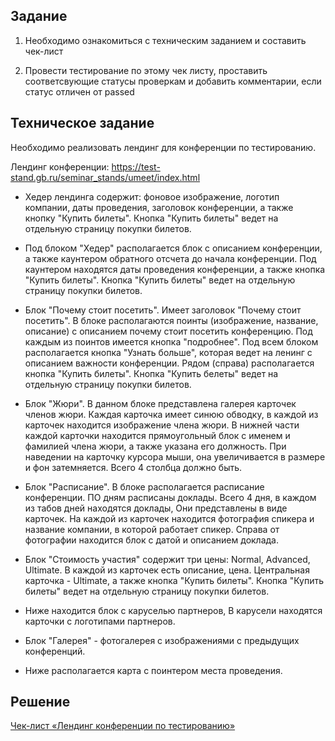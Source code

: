 ## Задание

1. Необходимо ознакомиться с техническим заданием и составить чек-лист

2. Провести тестирование по этому чек листу, проставить соответсвующие статусы проверкам и добавить комментарии, если статус отличен от passed

## Техническое задание
Необходимо реализовать лендинг для конференции по тестированию.

Лендинг конференции: https://test-stand.gb.ru/seminar_stands/umeet/index.html

- Хедер лендинга содержит: фоновое изображение, логотип компании, даты проведения, заголовок конференции, а также кнопку "Купить билеты". Кнопка "Купить билеты" ведет на отдельную страницу покупки билетов.

- Под блоком "Хедер" располагается блок с описанием конференции, а также каунтером обратного отсчета до начала конференции. Под каунтером находятся даты проведения конференции, а также кнопка "Купить билеты". Кнопка "Купить билеты" ведет на отдельную страницу покупки билетов.

- Блок "Почему стоит посетить". Имеет заголовок "Почему стоит посетить". В блоке располагаются поинты (изображение, название, описание) с описанием почему стоит посетить конференцию. Под каждым из поинтов имеется кнопка "подробнее". Под всем блоком располагается кнопка "Узнать больше", которая ведет на ленинг с описанием важности конференции. Рядом (справа) располагается кнопка "Купить билеты". Кнопка "Купить белеты" ведет на отдельную страницу покупки билетов.

- Блок "Жюри". В данном блоке представлена галерея карточек членов жюри. Каждая карточка имеет синюю обводку, в каждой из карточек находится изображение члена жюри. В нижней части каждой карточки находится прямоугольный блок с именем и фамилией члена жюри, а также указана его должность. При наведении на карточку курсора мыши, она увеличивается в размере и фон затемняется. Всего 4 столбца должно быть.

- Блок "Расписание". В блоке располагается расписание конференции. ПО дням расписаны доклады. Всего 4 дня, в каждом из табов дней находятся доклады, Они представлены в виде карточек. На каждой из карточек находится фотография спикера и название компании, в которой работает спикер. Справа от фотографии находится блок с датой и описанием доклада.

- Блок "Стоимость участия" содержит три цены: Normal, Advanced, Ultimate. В каждой из карточек есть описание, цена. Центральная карточка - Ultimate, а также кнопка "Купить билеты". Кнопка "Купить билеты" ведет на отдельную страницу покупки билетов.

- Ниже находится блок с каруселью партнеров, В карусели находятся карточки с логотипами партнеров.

- Блок "Галерея" - фотогалерея с изображениями с предыдущих конференций.

- Ниже располагается карта с поинтером места проведения.

## Решение

[Чек-лист «Лендинг конференции по тестированию»](https://docs.google.com/spreadsheets/d/1f10ejyOwp4U6bu0NBZrIeVrEXnb7CvEE/edit?usp=sharing&ouid=116524337723228735425&rtpof=true&sd=true    ) 